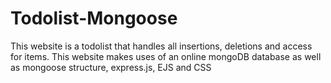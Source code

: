 # Todolist-Mongoose
This website is a todolist that handles all insertions, deletions and access for items. 
This website makes uses of an online mongoDB database as well as mongoose structure, express.js, EJS and CSS
